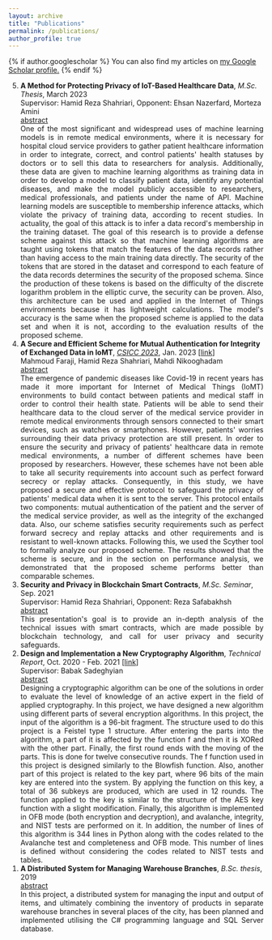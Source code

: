 ```yaml
---
layout: archive
title: "Publications"
permalink: /publications/
author_profile: true
---
```

<script src="https://ajax.googleapis.com/ajax/libs/jquery/3.5.1/jquery.min.js"></script>
<script>
  $(document).ready(function () {
    $(".abstract").hide();
    $(".button").on("click", function () {
        $(this).next(".abstract").slideToggle(400);
    });
});
</script>


<style>
.abstract{text-align:justify; }
.button{ text-align:justify; }
</style>

{% if author.googlescholar %}
  You can also find my articles on <u><a href="{{author.googlescholar}}">my Google Scholar profile</a>.</u>
{% endif %}



<ol reversed>

<div id="1">
<li> <b>A Method for Protecting Privacy of IoT-Based Healthcare Data</b>, <em>M.Sc. Thesis</em>, March 2023 <!--[<a href="#">pdf</a>] [<a href="#">link</a>]-->
<br>Supervisor: Hamid Reza Shahriari, Opponent: Ehsan Nazerfard, Morteza Amini
<div class='button' data-content="toggle-text"><a href="#1">abstract</a></div>
<div class='abstract'>
One of the most significant and widespread uses of machine learning models is in remote medical environments, where it is necessary for hospital cloud service providers to gather patient healthcare information in order to integrate, correct, and control patients' health statuses by doctors or to sell this data to researchers for analysis. Additionally, these data are given to machine learning algorithms as training data in order to develop a model to classify patient data, identify any potential diseases, and make the model publicly accessible to researchers, medical professionals, and patients under the name of API. Machine learning models are susceptible to membership inference attacks, which violate the privacy of training data, according to recent studies. In actuality, the goal of this attack is to infer a data record's membership in the training dataset. The goal of this research is to provide a defense scheme against this attack so that machine learning algorithms are taught using tokens that match the features of the data records rather than having access to the main training data directly. The security of the tokens that are stored in the dataset and correspond to each feature of the data records determines the security of the proposed schema. Since the production of these tokens is based on the difficulty of the discrete logarithm problem in the elliptic curve, the security can be proven. Also, this architecture can be used and applied in the Internet of Things environments because it has lightweight calculations. The model's accuracy is the same when the proposed scheme is applied to the data set and when it is not, according to the evaluation results of the proposed scheme.
</div></li></div>
  
  
<div id="2">
<li> <b>A Secure and Efficient Scheme for Mutual Authentication for Integrity of Exchanged Data in IoMT</b>, <em><a href="https://csicc2023.csi.org.ir/Home">CSICC 2023</a></em>, Jan. 2023 <!--[<a href="#">pdf</a>]--> [<a href="https://ieeexplore.ieee.org/document/10105398">link</a>]
<br>Mahmoud Faraji, Hamid Reza Shahriari, Mahdi Nikooghadam
<div class='button' data-content="toggle-text"><a href="#1">abstract</a></div>
<div class='abstract'>
The emergence of pandemic diseases like Covid-19 in recent years has made it more important for Internet of Medical Things (IoMT) environments to build contact between patients and medical staff in order to control their health state. Patients will be able to send their healthcare data to the cloud server of the medical service provider in remote medical environments through sensors connected to their smart devices, such as watches or smartphones. However, patients' worries surrounding their data privacy protection are still present. In order to ensure the security and privacy of patients' healthcare data in remote medical environments, a number of different schemes have been proposed by researchers. However, these schemes have not been able to take all security requirements into account such as perfect forward secrecy or replay attacks. Consequently, in this study, we have proposed a secure and effective protocol to safeguard the privacy of patients' medical data when it is sent to the server. This protocol entails two components: mutual authentication of the patient and the server of the medical service provider, as well as the integrity of the exchanged data. Also, our scheme satisfies security requirements such as perfect forward secrecy and replay attacks and other requirements and is resistant to well-known attacks. Following this, we used the Scyther tool to formally analyze our proposed scheme. The results showed that the scheme is secure, and in the section on performance analysis, we demonstrated that the proposed scheme performs better than comparable schemes.
</div></li></div>
  
  
<div id="3">
<li> <b>Security and Privacy in Blockchain Smart Contracts</b>, <em>M.Sc. Seminar</em>, Sep. 2021 <!--[<a href="#">pdf</a>] [<a href="#">link</a>]-->
<br>Supervisor: Hamid Reza Shahriari, Opponent: Reza Safabakhsh
<div class='button' data-content="toggle-text"><a href="#1">abstract</a></div>
<div class='abstract'>
This presentation's goal is to provide an in-depth analysis of the technical issues with smart contracts, which are made possible by blockchain technology, and call for user privacy and security safeguards.
</div></li></div>
  
  
<div id="4">
<li> <b>Design and Implementation a New Cryptography Algorithm</b>, <em>Technical Report</em>, Oct. 2020 - Feb. 2021 <!--[<a href="#">pdf</a>]--> [<a href="https://github.com/mahmoudfaraji/MScDocuments/tree/main/TechnicalReports/newCryptoAlgorithm">link</a>]
<br>Supervisor: Babak Sadeghyian
<div class='button' data-content="toggle-text"><a href="#1">abstract</a></div>
<div class='abstract'>
Designing a cryptographic algorithm can be one of the solutions in order to evaluate the level of knowledge of an active expert in the field of applied cryptography. In this project, we have designed a new algorithm using different parts of several encryption algorithms. In this project, the input of the algorithm is a 96-bit fragment. The structure used to do this project is a Feistel type 1 structure. After entering the parts into the algorithm, a part of it is affected by the function f and then it is XORed with the other part. Finally, the first round ends with the moving of the parts. This is done for twelve consecutive rounds. The f function used in this project is designed similarly to the Blowfish function. Also, another part of this project is related to the key part, where 96 bits of the main key are entered into the system. By applying the function on this key, a total of 36 subkeys are produced, which are used in 12 rounds. The function applied to the key is similar to the structure of the AES key function with a slight modification. Finally, this algorithm is implemented in OFB mode (both encryption and decryption), and avalanche, integrity, and NIST tests are performed on it. In addition, the number of lines of this algorithm is 344 lines in Python along with the codes related to the Avalanche test and completeness and OFB mode. This number of lines is defined without considering the codes related to NIST tests and tables.
</div></li></div>
  
  
<div id="5">
<li> <b>A Distributed System for Managing Warehouse Branches</b>, <em>B.Sc. thesis</em>, 2019 <!--[<a href="#">pdf</a>] [<a href="#">link</a>]-->
<div class='button' data-content="toggle-text"><a href="#1">abstract</a></div>
<div class='abstract'>
In this project, a distributed system for managing the input and output of items, and ultimately combining the inventory of products in separate warehouse branches in several places of the city, has been planned and implemented utilising the C# programming language and SQL Server database.
</div></li></div>
  
 
</ol>







<!-- 
{% include base_path %}

{% for post in site.publications reversed %}
  {% include archive-single.html %}
{% endfor %}
-->
